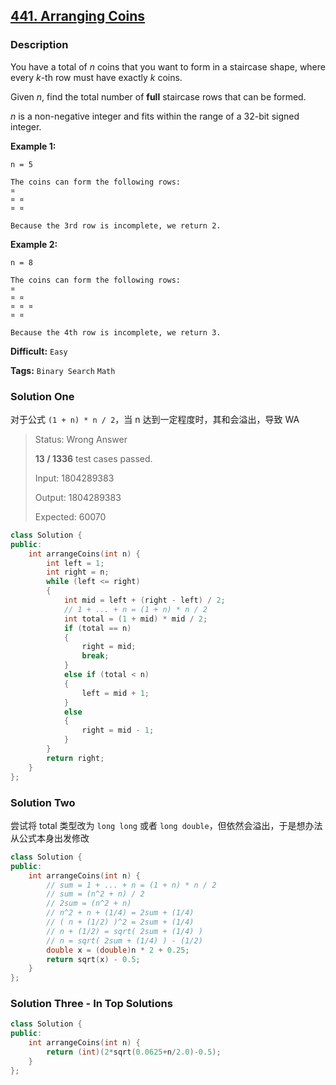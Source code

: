 ## [441. Arranging Coins](https://leetcode.com/problems/arranging-coins/description/)

### Description

You have a total of *n* coins that you want to form in a staircase shape, where every *k*-th row must have exactly *k* coins.

Given *n*, find the total number of **full** staircase rows that can be formed.

*n* is a non-negative integer and fits within the range of a 32-bit signed integer.

**Example 1:**

```
n = 5

The coins can form the following rows:
¤
¤ ¤
¤ ¤

Because the 3rd row is incomplete, we return 2.

```

**Example 2:**

```
n = 8

The coins can form the following rows:
¤
¤ ¤
¤ ¤ ¤
¤ ¤

Because the 4th row is incomplete, we return 3.
```



**Difficult:** `Easy`

**Tags:** `Binary Search` `Math`



### Solution One

对于公式 `(1 + n) * n / 2`，当 n 达到一定程度时，其和会溢出，导致 WA

> Status: Wrong Answer
>
> **13 / 1336** test cases passed.
>
> Input: 1804289383
>
> Output: 1804289383
>
> Expected: 60070

```c++
class Solution {
public:
    int arrangeCoins(int n) {
        int left = 1;
        int right = n;
        while (left <= right)
        {
            int mid = left + (right - left) / 2;
            // 1 + ... + n = (1 + n) * n / 2
            int total = (1 + mid) * mid / 2;
            if (total == n)
            {
                right = mid;
                break;
            }
            else if (total < n)
            {
                left = mid + 1;
            }
            else
            {
                right = mid - 1;
            }
        }
        return right;
    }
};
```



### Solution Two

尝试将 total 类型改为 `long long` 或者 `long double`，但依然会溢出，于是想办法从公式本身出发修改

```c++
class Solution {
public:
    int arrangeCoins(int n) {
        // sum = 1 + ... + n = (1 + n) * n / 2
        // sum = (n^2 + n) / 2
        // 2sum = (n^2 + n)
        // n^2 + n + (1/4) = 2sum + (1/4)
        // ( n + (1/2) )^2 = 2sum + (1/4)
        // n + (1/2) = sqrt( 2sum + (1/4) )
        // n = sqrt( 2sum + (1/4) ) - (1/2)
        double x = (double)n * 2 + 0.25;
        return sqrt(x) - 0.5;
    }
};
```



### Solution Three - In Top Solutions

```c++
class Solution {
public:
    int arrangeCoins(int n) {
        return (int)(2*sqrt(0.0625+n/2.0)-0.5);
    }
};
```

